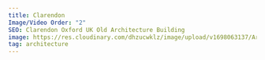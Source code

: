 ```yaml
---
title: Clarendon
Image/Video Order: "2"
SEO: Clarendon Oxford UK Old Architecture Building
image: https://res.cloudinary.com/dhzucwklz/image/upload/v1698063137/Architecture/Untitled1_p4ccpl.jpg
tag: architecture
---
```

